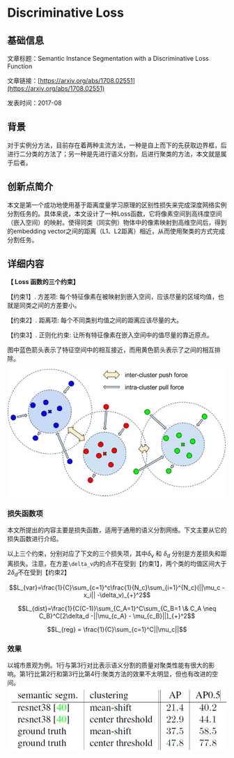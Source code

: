 # Discriminative Loss

## 基础信息

文章标题：Semantic Instance Segmentation with a Discriminative Loss Function

文章链接：[https://arxiv.org/abs/1708.02551](https://arxiv.org/abs/1708.02551)

发表时间：2017-08 


## 背景
对于实例分方法，目前存在着两种主流方法，一种是自上而下的先获取边界框，后进行二分类的方法了；另一种是先进行语义分割，后进行聚类的方法，本文就是属于后者。

## 创新点简介
本文是第一个成功地使用基于距离度量学习原理的区别性损失来完成深度网络实例分割任务的。具体来说，本文设计了一种Loss函数，它将像素空间到高纬度空间（嵌入空间）的映射。使得同类（同实例）物体中的像素映射到高维空间后，得到的embedding vector之间的距离（L1、L2距离）相近，从而使用聚类的方式完成分割任务。

## 详细内容

**【 Loss 函数的三个约束】**

【约束1】. 方差项: 每个特征像素在被映射到嵌入空间，应该尽量的区域均值，也就是同类之间的方差要小。

【约束2】. 距离项: 每个不同类别均值之间的距离应该尽量的大。

【约束3】. 正则化约束: 让所有特征像素在嵌入空间中的值尽量的靠近原点。

图中蓝色箭头表示了特征空间中的相互接近，而用黄色箭头表示了之间的相互排除。

![](../../../img/article/2022-03-30-16-21-12.png)

### 损失函数项
本文所提出的内容主要是损失函数，适用于通用的语义分割网络。下文主要从它的损失函数进行介绍。

以上三个约束，分别对应了下文的三个损失项，其中$\delta_v$ 和 $\delta_d$ 分别是方差损失和距离损失。注意，在方差`\delta_v`内的点不在受到【约束1】，两个类的均值区间大于$2\delta_d$不在受到【约束2】

$$L_{var}=\frac{1}{C}\sum_{c=1}^c\frac{1}{N_c}\sum_{i=1}^{N_c}(||\mu_c -x_i|| -\delta_v)_{+}^2$$

<!-- $$L_{dist}=\frac{1}{C(C-1)}\underset{C_A\not =C_B}{\sum_{C_A=1}^C\sum_{C_B=1}^C}[2\delta_d -||\mu_{c_A} - \mu_{c_B}||]_{+}^2$$ -->


$$L_{dist}=\frac{1}{C(C-1)}\sum_{C_A=1}^C\sum_{C_B=1 \& C_A \neq C_B}^C[2\delta_d -||\mu_{c_A} - \mu_{c_B}||]_{+}^2$$

$$L_{reg} = \frac{1}{C}\sum_{c=1}^C||\mu_c||$$

### 效果
以城市景观为例。1行与第3行对比表示语义分割的质量对聚类性能有很大的影响。第1行比第2行和第3行比第4行:聚类方法的效果不太明显，但也有改进的空间。
![](../../../img/article/2022-03-30-16-53-13.png)
